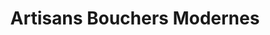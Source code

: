 ---
title: "Artisans Bouchers Modernes"
url: /bain-de-bretagne/artisans-bouchers-modernes/
shop: boucherie
---